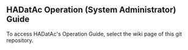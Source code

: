 ## HADatAc Operation (System Administrator) Guide

To access HADatAc's Operation Guide, select the wiki page of this git repository.
